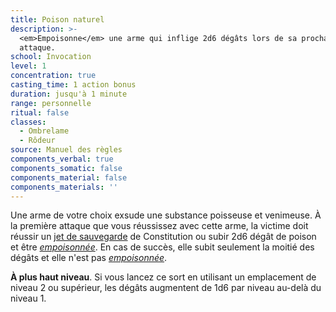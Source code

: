 ```yaml
---
title: Poison naturel
description: >-
  <em>Empoisonne</em> une arme qui inflige 2d6 dégâts lors de sa prochaine
  attaque.
school: Invocation
level: 1
concentration: true
casting_time: 1 action bonus
duration: jusqu'à 1 minute
range: personnelle
ritual: false
classes:
  - Ombrelame
  - Rôdeur
source: Manuel des règles
components_verbal: true
components_somatic: false
components_material: false
components_materials: ''
---
```

Une arme de votre choix exsude une substance poisseuse et venimeuse. À la première attaque que vous réussissez avec cette arme, la victime doit réussir un [jet de sauvegarde](/utiliser-les-caracteristiques/#jets-de-sauvegarde) de Constitution ou subir 2d6 dégât de poison et être [_empoisonnée_](/gerer-la-sante-du-personnage/#empoisonne). En cas de succès, elle subit seulement la moitié des dégâts et elle n'est pas [_empoisonnée_](/gerer-la-sante-du-personnage/#empoisonne).

**À plus haut niveau**. Si vous lancez ce sort en utilisant un emplacement de niveau 2 ou supérieur, les dégâts augmentent de 1d6 par niveau au-delà du niveau 1.
